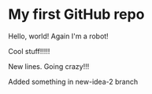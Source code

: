 # My first GitHub repo

Hello, world! Again I'm a robot!

Cool stuff!!!!!

New lines. Going crazy!!!

Added something in new-idea-2 branch


